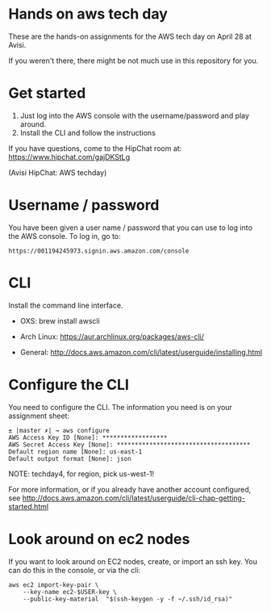 # Hands on aws tech day

These are the hands-on assignments for the AWS tech day on April 28 at Avisi.

If you weren't there, there might be not much use in this repository for you.

# Get started

1. Just log into the AWS console with the username/password and play around.
2. Install the CLI and follow the instructions

If you have questions, come to the HipChat room at: https://www.hipchat.com/gajDKStLg

(Avisi HipChat: AWS techday)

# Username / password

You have been given a user name / password that you can use to log into the AWS console. To log in, go to:

```
https://001194245973.signin.aws.amazon.com/console
```

# CLI

Install the command line interface.

- OXS: brew install awscli
- Arch Linux: https://aur.archlinux.org/packages/aws-cli/

- General: http://docs.aws.amazon.com/cli/latest/userguide/installing.html

# Configure the CLI

You need to configure the CLI. The information you need is on your assignment sheet:

```
± |master ✗| → aws configure
AWS Access Key ID [None]: ******************
AWS Secret Access Key [None]: *************************************
Default region name [None]: us-east-1
Default output format [None]: json
```

NOTE: techday4, for region, pick us-west-1!

For more information, or if you already have another account configured, see http://docs.aws.amazon.com/cli/latest/userguide/cli-chap-getting-started.html

# Look around on ec2 nodes

If you want to look around on EC2 nodes, create, or import an ssh key. You can do this in the console, or via the cli:

```
aws ec2 import-key-pair \
    --key-name ec2-$USER-key \
    --public-key-material  "$(ssh-keygen -y -f ~/.ssh/id_rsa)"
```

